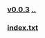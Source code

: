### [v0.0.3](https://github.com/littleflute/BeautifulLover/edit/master/0029/readme.md) [..](..)
### [index.txt](index.txt)
